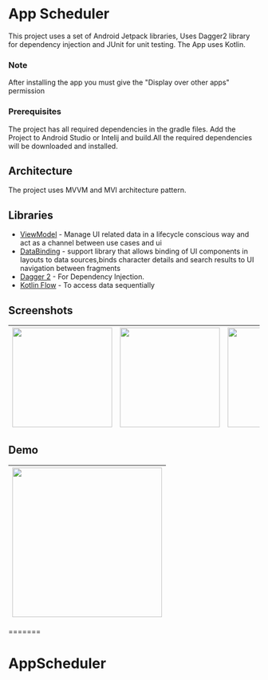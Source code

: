 # App Scheduler

This project uses a set of Android Jetpack libraries, Uses Dagger2 library for dependency injection and JUnit for unit testing. The App uses Kotlin.

### Note
After installing the app you must give the "Display over other apps" permission

### Prerequisites

The project has all required dependencies in the gradle files. 
Add the Project to Android Studio or Intelij and build.All the required dependencies will be downloaded and installed.

## Architecture

The project uses MVVM and MVI architecture pattern.

## Libraries 

* [ViewModel](https://developer.android.com/topic/libraries/architecture/viewmodel/) - Manage UI related data in a lifecycle conscious way and act as a channel between use cases and ui
* [DataBinding](https://developer.android.com/topic/libraries/data-binding) - support library that allows binding of UI components in layouts to data sources,binds character details and search results to UI
navigation between fragments
* [Dagger 2](https://dagger.dev/dev-guide/) - For Dependency Injection.
* [Kotlin Flow](https://developer.android.com/kotlin/flow) - To access data sequentially


## Screenshots
|<img src="screenshots/home.png" width=200/>|<img src="screenshots/create.png" width=200/>|<img src="screenshots/select.png" width=200/>|
|:----:|:----:|:----:|

## Demo
|<img src="demo/demo.gif" width=300/>|
|:----:|
=======
# AppScheduler
